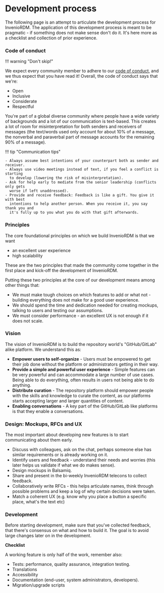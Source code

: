 # Development process

The following page is an attempt to articulate the development process for
InvenioRDM. The application of this development process is meant to be
pragmatic - if something does not make sense don't do it. It's here more as
a checklist and collection of prior experience.

### Code of conduct

!!! warning "Don't skip!"

We expect every community member to adhere to our
[code of conduct](../contribute/code-of-conduct.md), and we thus expect
that you have read it! Overall, the code of conduct says that we're:

- Open
- Inclusive
- Considerate
- Respectful

You're part of a global diverse community where people have a wide variety of
backgrounds and a lot of our communication is text-based. This creates a lot of
room for misinterpretation for both senders and receivers of messages (the
text/words used only account for about 10% of a message, the nonverbal and
paraverbal part of message accounts for the remaining 90% of a message).

!!! tip "Communication tips"

    - Always assume best intentions of your counterpart both as sender and receiver.
    - Always use video meetings instead of text, if you feel a conflict is starting
      to develop (lowering the risk of misinterpretation).
    - Ask for help early to mediate from the senior leadership (conflicts only gets
      worse if left unaddressed).
    - Provide and receive feedback: Feedback is like a gift. You give it with best
      intentions to help another person. When you receive it, you say thank you and
      it's fully up to you what you do with that gift afterwards.



### Principles

The core foundational principles on which we build InvenioRDM is that we want

- an excellent user experience
- high scalability

These are the two principles that made the community come together in the first
place and kick-off the development of InvenioRDM.

Putting these two principles at the core of our development means among other
things that:

- We must make tough choices on which features to add or what not - building everything does not make for a good user experience.
- We should spend the time and dedication needed for creating mockups, talking to users
  and testing our assumptions.
- We must consider performance - an excellent UX is not enough if it does not scale.

### Vision

The vision of InvenioRDM is to build the repository world's "GitHub/GitLab" alike platform. We understand this as:

- **Empower users to self-organize** - Users must be empowered to get their job done without the platform or administrators getting in their way.
- **Provide a simple and powerful user experience** - Simple features can be very powerful and can accommodate a large number of use cases. Being able to do everything, often results in users not being able to do anything.
- **Distribute curation** - The repository platform should empower people with the skills and knowledge to curate the content, as our platforms starts accepting larger and larger quantities of content.
- **Enabling conversations** - A key part of the GitHub/GitLab like platforms is that they enable a conversations.

### Design: Mockups, RFCs and UX

The most important about developing new features is to start communicating about
them early.

- Discuss with colleagues, ask on the chat, perhaps someone else has similar requirements or is already working on it.
- Identify users and feedback - understand their needs and worries (this later helps us validate if what we do makes sense).
- Design mockups in Balsamiq.
- Share and present in the bi-weekly InvenioRDM telecons to collect feedback.
- Collaboratively write RFCs - this helps articulate names, think through possible problems and keep a log of why certain decisions were taken.
- Match a coherent UX (e.g. know why you place a button a specific place, what's the text etc)

### Development

Before starting development, make sure that you've collected feedback, that there's consensus on what and how to build it. The goal is to avoid large changes later on in the development.

**Checklist**

A working feature is only half of the work, remember also:

- Tests: performance, quality assurance, integration testing.
- Translations
- Accessibility
- Documentation (end-user, system administrators, developers).
- Migration/upgrade scripts

